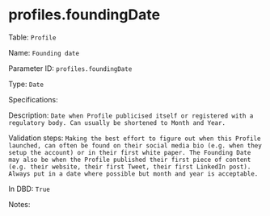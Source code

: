 # profiles.foundingDate

Table: ```Profile```

Name: ```Founding date```

Parameter ID: ```profiles.foundingDate```

Type: ```Date```

Specifications: 

Description: ```Date when Profile publicised itself or registered with a regulatory body. Can usually be shortened to Month and Year. ```

Validation steps: ```Making the best effort to figure out when this Profile launched, can often be found on their social media bio (e.g. when they setup the account) or in their first white paper. The Founding Date may also be when the Profile published their first piece of content (e.g. their website, their first Tweet, their first LinkedIn post). Always put in a date where possible but month and year is acceptable.```

In DBD: ```True```

Notes: 

